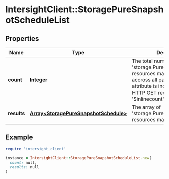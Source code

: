 # IntersightClient::StoragePureSnapshotScheduleList

## Properties

| Name | Type | Description | Notes |
| ---- | ---- | ----------- | ----- |
| **count** | **Integer** | The total number of &#39;storage.PureSnapshotSchedule&#39; resources matching the request, accross all pages. The &#39;Count&#39; attribute is included when the HTTP GET request includes the &#39;$inlinecount&#39; parameter. | [optional] |
| **results** | [**Array&lt;StoragePureSnapshotSchedule&gt;**](StoragePureSnapshotSchedule.md) | The array of &#39;storage.PureSnapshotSchedule&#39; resources matching the request. | [optional] |

## Example

```ruby
require 'intersight_client'

instance = IntersightClient::StoragePureSnapshotScheduleList.new(
  count: null,
  results: null
)
```

